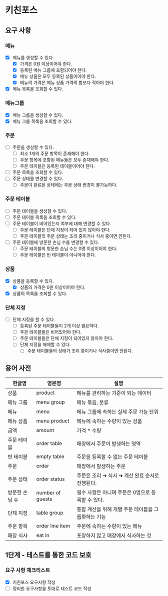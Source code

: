# 키친포스

## 요구 사항

### 메뉴
- [X] 메뉴를 생성할 수 있다.
  - [X] 가격은 0원 이상이어야 한다.
  - [X] 등록된 메뉴 그룹에 포함되어야 한다.
  - [X] 메뉴 상품은 모두 등록된 상품이어야 한다.
  - [X] 메뉴의 가격은 메뉴 상품 가격의 합보다 작아야 한다.
- [X] 메뉴 목록을 조회할 수 있다.

### 메뉴그룹
- [X] 메뉴 그룹을 생성할 수 있다.
- [X] 메뉴 그룹 목록을 조회할 수 있다.

### 주문
- [ ] 주문을 생성할 수 있다.
  - [ ] 최소 1개의 주문 항목이 존재해야 한다.
  - [ ] 주문 항목에 포함된 메뉴들은 모두 존재해야 한다.
  - [ ] 주문 테이블은 등록된 테이블이어야 한다.
- [ ] 주문 목록을 조회할 수 있다.
- [ ] 주문 상태를 변경할 수 있다. 
  - [ ] 주문이 완료된 상태에는 주문 상태 변경이 불가능하다. 

### 주문 테이블
- [ ] 주문 테이블을 생성할 수 있다.
- [ ] 주문 테이블 목록을 조회할 수 있다.
- [ ] 주문 테이블이 비어있는지 여부에 대해 변경할 수 있다.
  - [ ] 주문 테이블은 단체 지정이 되어 있지 않아야 한다.
  - [ ] 주문 테이블의 주문 상태는 조리 중이거나 식사 중이면 안된다.
- [ ] 주문 테이블에 방문한 손님 수를 변경할 수 있다.
  - [ ] 주문 테이블의 방문한 손님 수는 0명 이상이어야 한다.
  - [ ] 주문 테이블은 빈 테이블이 아니어야 한다.
  
### 상품
- [X] 상품을 등록할 수 있다.
  - [X] 상품의 가격은 0원 이상이어야 한다.
- [X] 상품의 목록을 조회할 수 있다.

### 단체 지정
- [ ] 단체 지정을 할 수 있다.
  - [ ] 등록된 주문 테이블들이 2개 이상 필요하다.
  - [ ] 주문 테이블들은 비어있어야 한다.
  - [ ] 주문 테이블들은 단체 지정이 되어있지 않아야 한다.
  - [ ] 단체 지정을 해제할 수 있다.
    - [ ] 주문 테이블들의 상태가 조리 중이거나 식사중이면 안된다.
  
## 용어 사전

| 한글명      | 영문명              | 설명                            |
|----------|------------------|-------------------------------|
| 상품       | product          | 메뉴를 관리하는 기준이 되는 데이터           |
| 메뉴 그룹    | menu group       | 메뉴 묶음, 분류                     |
| 메뉴       | menu             | 메뉴 그룹에 속하는 실제 주문 가능 단위        |
| 메뉴 상품    | menu product     | 메뉴에 속하는 수량이 있는 상품             |
| 금액       | amount           | 가격 * 수량                       |
| 주문 테이블   | order table      | 매장에서 주문이 발생하는 영역              |
| 빈 테이블    | empty table      | 주문을 등록할 수 없는 주문 테이블           |
| 주문       | order            | 매장에서 발생하는 주문                  |
| 주문 상태    | order status     | 주문은 조리 ➜ 식사 ➜ 계산 완료 순서로 진행된다. |
| 방문한 손님 수 | number of guests | 필수 사항은 아니며 주문은 0명으로 등록할 수 있다. |
| 단체 지정    | table group      | 통합 계산을 위해 개별 주문 테이블을 그룹화하는 기능 |
| 주문 항목    | order line item  | 주문에 속하는 수량이 있는 메뉴             |
| 매장 식사    | eat in           | 포장하지 않고 매장에서 식사하는 것           |

## 1단계 - 테스트를 통한 코드 보호
### 요구 사항 체크리스트
- [X] 키친포스 요구사항 작성
- [ ] 정리한 요구사항을 토대로 테스트 코드 작성
